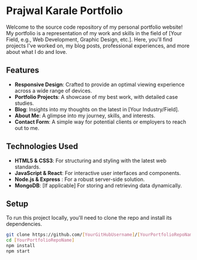 # Prajwal Karale Portfolio

Welcome to the source code repository of my personal portfolio website! My portfolio is a representation of my work and skills in the field of [Your Field, e.g., Web Development, Graphic Design, etc.]. Here, you'll find projects I've worked on, my blog posts, professional experiences, and more about what I do and love.

## Features

- **Responsive Design**: Crafted to provide an optimal viewing experience across a wide range of devices.
- **Portfolio Projects**: A showcase of my best work, with detailed case studies.
- **Blog**: Insights into my thoughts on the latest in [Your Industry/Field].
- **About Me**: A glimpse into my journey, skills, and interests.
- **Contact Form**: A simple way for potential clients or employers to reach out to me.

## Technologies Used

- **HTML5 & CSS3**: For structuring and styling with the latest web standards.
- **JavaScript & React**: For interactive user interfaces and components.
- **Node.js & Express** : For a robust server-side solution.
- **MongoDB**: [If applicable] For storing and retrieving data dynamically.

## Setup

To run this project locally, you'll need to clone the repo and install its dependencies.

```bash
git clone https://github.com/[YourGitHubUsername]/[YourPortfolioRepoName].git
cd [YourPortfolioRepoName]
npm install
npm start
